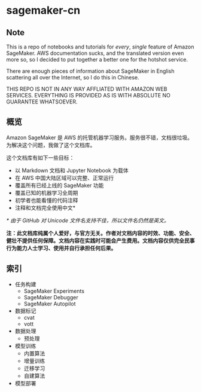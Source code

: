 # sagemaker-cn

## Note

This is a repo of notebooks and tutorials for *every*, *single* feature of Amazon SageMaker. AWS documentation sucks, and the translated version even more so, so I decided to put together a better one for the hotshot service.

There are enough pieces of information about SageMaker in English scattering all over the Internet, so I do this in Chinese.

THIS REPO IS NOT IN ANY WAY AFFLIATED WITH AMAZON WEB SERVICES. EVERYTHING IS PROVIDED AS IS WITH ABSOLUTE NO GUARANTEE WHATSOEVER.

## 概览

Amazon SageMaker 是 AWS 的托管机器学习服务。服务很不错，文档很垃圾。为解决这个问题，我做了这个文档库。

这个文档库有如下一些目标：

- 以 Markdown 文档和 Jupyter Notebook 为载体
- 在 AWS 中国大陆区域可以完整、正常运行
- 覆盖所有已经上线的 SageMaker 功能
- 覆盖已知的机器学习全周期
- 初学者也能看懂的代码注释
- 注释和文档完全使用中文*

*\* 由于 GitHub 对 Unicode 文件名支持不佳，所以文件名仍然是英文。*

**注：此文档库纯属个人爱好，与官方无关。作者对文档内容的时效、功能、安全、健壮不提供任何保障。文档内容在实践时可能会产生费用。文档内容仅供完全民事行为能力人士学习、使用并自行承担任何后果。**

## 索引

- 任务构建
  - SageMaker Experiments
  - SageMaker Debugger
  - SageMaker Autopilot
- 数据标记
  - cvat
  - vott
- 数据处理
  - 预处理
- 模型训练
  - 内置算法
  - 增量训练
  - 迁移学习
  - 自建算法
- 模型部署
